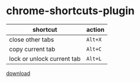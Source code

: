 # chrome-shortcuts-plugin

| shortcut | action |
| - | - |
| close other tabs | `Alt+X` |
| copy current tab | `Alt+C` |
| lock or unlock current tab | `Alt+L`|

[download](https://chrome.google.com/webstore/detail/ccigdglhdnhldijhgldfpcgekplmlmgp)